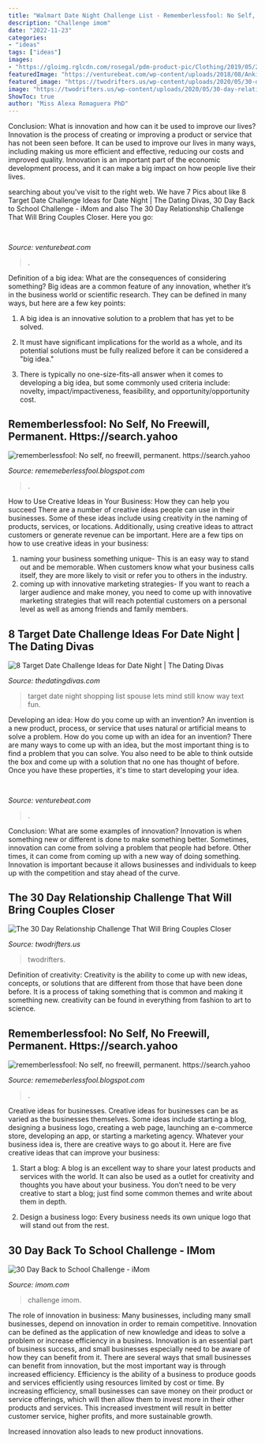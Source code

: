 ```yaml
---
title: "Walmart Date Night Challenge List - Rememberlessfool: No Self, No Freewill, Permanent. Https://search.yahoo"
description: "Challenge imom"
date: "2022-11-23"
categories:
- "ideas"
tags: ["ideas"]
images:
- "https://gloimg.rglcdn.com/rosegal/pdm-product-pic/Clothing/2019/05/25/goods-img/1560996434161034344.jpg"
featuredImage: "https://venturebeat.com/wp-content/uploads/2018/08/Anki_Vector_Bookshelf.jpg?w=800"
featured_image: "https://twodrifters.us/wp-content/uploads/2020/05/30-day-relationship-challenge-1-512x1024.jpg"
image: "https://twodrifters.us/wp-content/uploads/2020/05/30-day-relationship-challenge-1-512x1024.jpg"
ShowToc: true
author: "Miss Alexa Romaguera PhD"
---
```



Conclusion: What is innovation and how can it be used to improve our lives?
Innovation is the process of creating or improving a product or service that has not been seen before. It can be used to improve our lives in many ways, including making us more efficient and effective, reducing our costs and improved quality. Innovation is an important part of the economic development process, and it can make a big impact on how people live their lives.

	

		
searching about  you've visit to the right web. We have 7 Pics about  like 8 Target Date Challenge Ideas for Date Night | The Dating Divas, 30 Day Back to School Challenge - iMom and also The 30 Day Relationship Challenge That Will Bring Couples Closer. Here you go:
		
    
## 

<img loading=lazy src="https://venturebeat.com/wp-content/uploads/2020/04/superplus-Hills_of_Steel_2_GamePlay.jpg?w=800" onerror="this.onerror=null;this.src='https://tse1.mm.bing.net/th?id=OIP.CIn9d4yIJMVcFRsH4AdGBgHaDt&amp;pid=15.1';" alt="">

_Source: venturebeat.com_

>. 

	

Definition of a big idea: What are the consequences of considering something?
Big ideas are a common feature of any innovation, whether it’s in the business world or scientific research. They can be defined in many ways, but here are a few key points:
1. A big idea is an innovative solution to a problem that has yet to be solved.

2. It must have significant implications for the world as a whole, and its potential solutions must be fully realized before it can be considered a "big idea."

3. There is typically no one-size-fits-all answer when it comes to developing a big idea, but some commonly used criteria include: novelty, impact/impactiveness, feasibility, and opportunity/opportunity cost. 

    
## Rememberlessfool: No Self, No Freewill, Permanent. Https://search.yahoo

<img loading=lazy src="https://1.bp.blogspot.com/-yfxFctJIJJw/Xma1YI5VLpI/AAAAAAAAejA/fmwj0FCHp7MQkWu_cfPtiHG88Qjz3hzCACLcBGAsYHQ/s1600/Untitled1341.png" onerror="this.onerror=null;this.src='https://tse3.mm.bing.net/th?id=OIP.EKRyRYhIrsMUASnFicmRHgHaEK&amp;pid=15.1';" alt="rememberlessfool: No self, no freewill, permanent. https://search.yahoo">

_Source: rememeberlessfool.blogspot.com_

>. 

	

How to Use Creative Ideas in Your Business: How they can help you succeed
There are a number of creative ideas people can use in their businesses. Some of these ideas include using creativity in the naming of products, services, or locations. Additionally, using creative ideas to attract customers or generate revenue can be important. Here are a few tips on how to use creative ideas in your business: 
1. naming your business something unique- This is an easy way to stand out and be memorable. When customers know what your business calls itself, they are more likely to visit or refer you to others in the industry. 
2. coming up with innovative marketing strategies- If you want to reach a larger audience and make money, you need to come up with innovative marketing strategies that will reach potential customers on a personal level as well as among friends and family members. 

    
## 8 Target Date Challenge Ideas For Date Night | The Dating Divas

<img loading=lazy src="https://www.thedatingdivas.com/wp-content/uploads/2017/12/Target-Shopping-List.jpg" onerror="this.onerror=null;this.src='https://tse4.mm.bing.net/th?id=OIP.hyyahMiRGQUT_LBBjsYZmQHaLH&amp;pid=15.1';" alt="8 Target Date Challenge Ideas for Date Night | The Dating Divas">

_Source: thedatingdivas.com_

>target date night shopping list spouse lets mind still know way text fun. 

	

Developing an idea: How do you come up with an invention?
An invention is a new product, process, or service that uses natural or artificial means to solve a problem. How do you come up with an idea for an invention? There are many ways to come up with an idea, but the most important thing is to find a problem that you can solve. You also need to be able to think outside the box and come up with a solution that no one has thought of before. Once you have these properties, it's time to start developing your idea.

    
## 

<img loading=lazy src="https://venturebeat.com/wp-content/uploads/2018/08/Anki_Vector_Bookshelf.jpg?w=800" onerror="this.onerror=null;this.src='https://tse1.mm.bing.net/th?id=OIP.V-e___x0vKYQ7zf0OOf4vAHaE7&amp;pid=15.1';" alt="">

_Source: venturebeat.com_

>. 

	

Conclusion: What are some examples of innovation?
Innovation is when something new or different is done to make something better. Sometimes, innovation can come from solving a problem that people had before. Other times, it can come from coming up with a new way of doing something. Innovation is important because it allows businesses and individuals to keep up with the competition and stay ahead of the curve.

    
## The 30 Day Relationship Challenge That Will Bring Couples Closer

<img loading=lazy src="https://twodrifters.us/wp-content/uploads/2020/05/30-day-relationship-challenge-1-512x1024.jpg" onerror="this.onerror=null;this.src='https://tse4.mm.bing.net/th?id=OIP.38T6uWYf4Rt0fClGD9iA0QHaO0&amp;pid=15.1';" alt="The 30 Day Relationship Challenge That Will Bring Couples Closer">

_Source: twodrifters.us_

>twodrifters. 

	

Definition of creativity:
Creativity is the ability to come up with new ideas, concepts, or solutions that are different from those that have been done before. It is a process of taking something that is common and making it something new. creativity can be found in everything from fashion to art to science.

    
## Rememberlessfool: No Self, No Freewill, Permanent. Https://search.yahoo

<img loading=lazy src="https://gloimg.rglcdn.com/rosegal/pdm-product-pic/Clothing/2019/05/25/goods-img/1560996434161034344.jpg" onerror="this.onerror=null;this.src='https://tse1.mm.bing.net/th?id=OIP.BdGa1I5d4BWxDFAf0JKUcQAAAA&amp;pid=15.1';" alt="rememberlessfool: No self, no freewill, permanent. https://search.yahoo">

_Source: rememeberlessfool.blogspot.com_

>. 

	

Creative ideas for businesses.
Creative ideas for businesses can be as varied as the businesses themselves. Some ideas include starting a blog, designing a business logo, creating a web page, launching an e-commerce store, developing an app, or starting a marketing agency. Whatever your business idea is, there are creative ways to go about it. Here are five creative ideas that can improve your business:
1. Start a blog: A blog is an excellent way to share your latest products and services with the world. It can also be used as a outlet for creativity and thoughts you have about your business. You don’t need to be very creative to start a blog; just find some common themes and write about them in depth.

2. Design a business logo: Every business needs its own unique logo that will stand out from the rest.

    
## 30 Day Back To School Challenge - IMom

<img loading=lazy src="https://www.imom.com/wp-content/uploads/2014/06/imom_30_day_back_to_school_challenge_color.jpg" onerror="this.onerror=null;this.src='https://tse4.mm.bing.net/th?id=OIP.tiDMRrCSVbvZBrSnJqsr3QHaHa&amp;pid=15.1';" alt="30 Day Back to School Challenge - iMom">

_Source: imom.com_

>challenge imom. 

	

The role of innovation in business:
Many businesses, including many small businesses, depend on innovation in order to remain competitive. Innovation can be defined as the application of new knowledge and ideas to solve a problem or increase efficiency in a business. Innovation is an essential part of business success, and small businesses especially need to be aware of how they can benefit from it.
There are several ways that small businesses can benefit from innovation, but the most important way is through increased efficiency. Efficiency is the ability of a business to produce goods and services efficiently using resources limited by cost or time. By increasing efficiency, small businesses can save money on their product or service offerings, which will then allow them to invest more in their other products and services. This increased investment will result in better customer service, higher profits, and more sustainable growth.

Increased innovation also leads to new product innovations.

